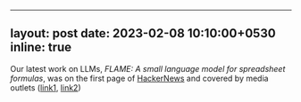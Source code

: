 
---
layout: post
date: 2023-02-08 10:10:00+0530
inline: true
---

Our latest work on LLMs, _FLAME: A small language model for spreadsheet formulas_, was on the first page of [HackerNews](https://news.ycombinator.com/front?day=2023-02-02) and covered by media outlets ([link1](https://www.theregister.com/2023/02/04/microsoft_excel_ai/), [link2](https://www.techradar.com/news/microsoft-excel-could-be-next-to-get-an-ai-boost))